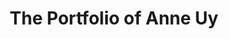 ---
layout: child_layout/works/anne_uy
title: The Portfolio of Anne Uy
permalink: /works/anne-uy/
categories: [design, development]
hero:
hero_title:
hero_classes:
theme: theme-light
logo: /assets/img/content/branding/logo-type--darker.svg
breadcrumbs: 'auto'
lead: |
  Lorem ipsum dolor sit amet, consectetur adipisicing elit, sed do eiusmod
---